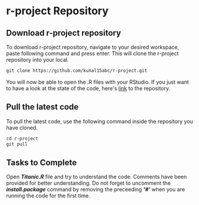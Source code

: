 # r-project Repository

## Download r-project repository
To download r-project repository, navigate to your desired workspace, paste following command and press enter. This will clone the r-project repository into your local.

```markdown
git clone https://github.com/kunal15abc/r-project.git
```
You will now be able to open the .R files with your RStudio.
If you just want to have a look at the state of the code, here's [link](https://github.com/kunal15abc/r-project) to the repository.

## Pull the latest code
To pull the latest code, use the following command inside the repository you have cloned.

```markdown
cd r-project
git pull
```

## Tasks to Complete
Open ___Titanic.R___ file and try to understand the code. Comments have been provided for better understanding. Do not forget to uncomment the ___install.package___ command by removing the preceeding ___'#'___ when you are running the code for the first time.
